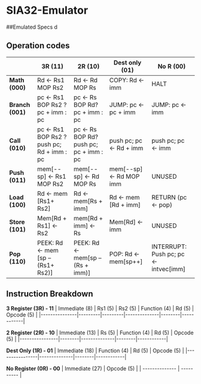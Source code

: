 # SIA32-Emulator

##Emulated Specs
d



## Operation codes

|                  | **3R (11)**                                 | **2R (10)**                             | **Dest only (01)**      | **No R (00)**                         |
| ---------------- | ------------------------------------------- | --------------------------------------- | ----------------------- | ------------------------------------- |
| **Math (000)**   | Rd <- Rs1 MOP Rs2                           | Rd <-  Rd MOP Rs                        | COPY: Rd <-  imm        | HALT                                  |
| **Branch (001)** | pc <-  Rs1 BOP Rs2 ? pc + imm : pc          | pc <- Rs BOP Rd? pc + imm : pc          | JUMP: pc <- pc + imm    | JUMP: pc  <- imm                      |
| **Call (010)**   | pc <-  Rs1 BOP Rs2 ? push pc; Rd + imm : pc | pc <- Rs BOP Rd? push pc; pc + imm : pc | push pc; pc <- Rd + imm | push pc; pc <- imm                    |
| **Push (011)**   | mem[--sp] <- Rs1 MOP Rs2                    | mem[--sp] <- Rd MOP Rs                  | mem[--sp] <- Rd MOP imm | UNUSED                                |
| **Load (100)**   | Rd <- mem [Rs1+ Rs2]                        | Rd <- mem[Rs + imm]                     | Rd <- mem [Rd + imm]    | RETURN (pc <- pop)                    |
| **Store (101)**  | Mem[Rd + Rs1] <- Rs2                        | mem[Rd + imm] <- Rs                     | Mem[Rd] <- imm          | UNUSED                                |
| **Pop (110)**    | PEEK: Rd <- mem [sp – (Rs1+ Rs2)]           | PEEK: Rd <- mem[sp – (Rs +  imm)]       | POP: Rd  <- mem[sp++]   | INTERRUPT: Push pc; pc <- intvec[imm] |

## Instruction Breakdown

**3 Register (3R) - 11**
| Immediate (8) | Rs1 (5) | Rs2 (5) | Function (4) | Rd (5) | Opcode (5) |
|---------------|---------|---------|--------------|--------|------------|

**2 Register (2R) - 10**
| Immediate (13) | Rs (5) | Function (4) | Rd (5) | Opcode (5) |
|----------------|--------|--------------|--------|------------|

**Dest Only  (1R) - 01**
| Immediate (18) | Function (4) | Rd (5) | Opcode (5) |
|----------------|--------------|--------|------------|

**No Register (0R) - 00**
| Immediate (27) | Opcode (5) |
| -------------- | ---------- |







